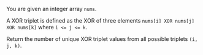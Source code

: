You are given an integer array `nums`.

A XOR triplet is defined as the XOR of three elements `nums[i] XOR nums[j] XOR nums[k]` where `i <= j <= k`.

Return the number of unique XOR triplet values from all possible triplets `(i, j, k)`.